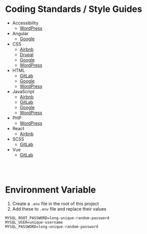 # Coding Standards / Style Guides

- Accessibility
  - [WordPress](https://developer.wordpress.org/coding-standards/wordpress-coding-standards/accessibility/)
- Angular
  - [Google](https://google.github.io/styleguide/angularjs-google-style.html)
- CSS
  - [Airbnb](https://github.com/airbnb/css)
  - [Drupal](https://www.drupal.org/docs/develop/standards/css/css-formatting-guidelines)
  - [Google](https://google.github.io/styleguide/htmlcssguide.html)
  - [WordPress](https://developer.wordpress.org/coding-standards/wordpress-coding-standards/css/)
- HTML
  - [GitLab](https://docs.gitlab.com/ee/development/fe_guide/style/html.html)
  - [Google](https://google.github.io/styleguide/htmlcssguide.html)
  - [WordPress](https://developer.wordpress.org/coding-standards/wordpress-coding-standards/html/)
- JavaScript
  - [Airbnb](https://github.com/airbnb/javascript)
  - [GitLab](https://docs.gitlab.com/ee/development/fe_guide/style/javascript.html)
  - [Google](https://google.github.io/styleguide/jsguide.html)
  - [WordPress](https://developer.wordpress.org/coding-standards/wordpress-coding-standards/javascript/)
- PHP
  - [WordPress](https://developer.wordpress.org/coding-standards/wordpress-coding-standards/php/)
- React
  - [Airbnb](https://github.com/airbnb/javascript/tree/master/react)
- SCSS
  - [GitLab](https://docs.gitlab.com/ee/development/fe_guide/style/scss.html)
- Vue
  - [GitLab](https://docs.gitlab.com/ee/development/fe_guide/style/vue.html)

<br><br>

# Environment Variable

1. Create a `.env` file in the root of this project
2. Add these to `.env` file and replace their values

```
MYSQL_ROOT_PASSWORD=long-unique-random-password
MYSQL_USER=unique-username
MYSQL_PASSWORD=long-unique-random-password
```
